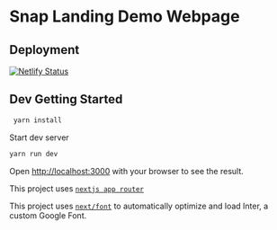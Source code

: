 # Snap Landing Demo Webpage

## Deployment

[![Netlify Status](https://api.netlify.com/api/v1/badges/3a9f8427-5120-4738-af44-916f5bf0cb92/deploy-status)](https://app.netlify.com/sites/snap-landing-demo/deploys)

## Dev Getting Started

```bash
 yarn install
```

Start dev server

```bash
yarn run dev
```

Open [http://localhost:3000](http://localhost:3000) with your browser to see the result.

This project uses [`nextjs app router`](https://nextjs.org/docs/app)

This project uses [`next/font`](https://nextjs.org/docs/basic-features/font-optimization) to automatically optimize and load Inter, a custom Google Font.